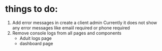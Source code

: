 # things to do:

1. Add error messages in create a client admin
    Currently it does not show any error messages like emaiil required or phone required
2. Remove console logs from all pages and components
    * Aduit logs page
    * dashboard page